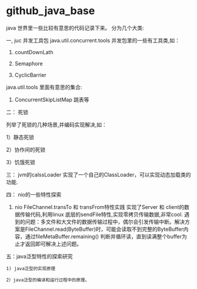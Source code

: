 # github_java_base
java 世界里一些比较有意思的代码记录下来。
分为几个大类:

一, juc 并发工具包
java.util.concurrent.tools 并发包里的一些有工具类,如：

1) countDownLath

2) Semaphore

3) CyclicBarrier

java.util.tools 里面有意思的集合:

1) ConcurrentSkipListMap 跳表等

二： 死锁

列举了死锁的几种场景,并编码实现解决,如：

1）静态死锁

2）协作间的死锁 

3）饥饿死锁


三： jvm的calssLoader
实现了一个自己的ClassLoader，可以实现动态加载类的功能.

四： nio的一些特性探索
  1) nio FileChannel.transTo 和 transFrom特性实践
  实现了Server 和 client的数据传输代码,利用linux 底层的sendFile特性,实现零拷贝传输数据,非常cool.
  遇到的问题：多文件和大文件的数据传输过程中，偶尔会引发传输中断。解决方案是FileChannel.read(ByteBuffer)时，可能会读取不到完整的ByteBuffer内容，通过fileMetaBuffer.remaining() 判断并循环读，直到读满整个buffer为止才返回即可解决上述问题。
  
五：java泛型特性的探索研究

    1) java泛型的实现原理 
  
    2）java泛型的编译和运行过程中的原理。 
  
